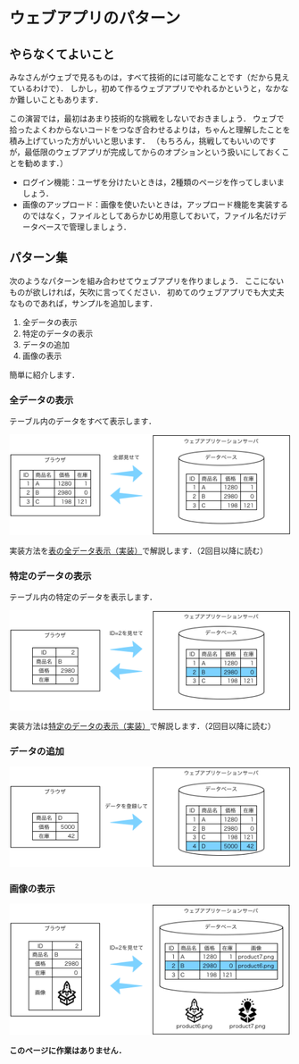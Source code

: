 # ウェブアプリのパターン

## やらなくてよいこと

みなさんがウェブで見るものは，すべて技術的には可能なことです（だから見えているわけで）．
しかし，初めて作るウェブアプリでやれるかというと，なかなか難しいこともあります．

この演習では，最初はあまり技術的な挑戦をしないでおきましょう．
ウェブで拾ったよくわからないコードをつなぎ合わせるよりは，ちゃんと理解したことを積み上げていった方がいいと思います．
（もちろん，挑戦してもいいのですが，最低限のウェブアプリが完成してからのオプションという扱いにしておくことを勧めます．）

* ログイン機能：ユーザを分けたいときは，2種類のページを作ってしまいましょう．
* 画像のアップロード：画像を使いたいときは，アップロード機能を実装するのではなく，ファイルとしてあらかじめ用意しておいて，ファイル名だけデータベースで管理しましょう．

## パターン集

次のようなパターンを組み合わせてウェブアプリを作りましょう．
ここにないものが欲しければ，矢吹に言ってください．
初めてのウェブアプリでも大丈夫なものであれば，サンプルを追加します．

1. 全データの表示
1. 特定のデータの表示
1. データの追加
1. 画像の表示

簡単に紹介します．

### 全データの表示

テーブル内のデータをすべて表示します．

![](images/pattern1.png)

実装方法を[表の全データ表示（実装）](pattern-table.md)で解説します．（2回目以降に読む）

### 特定のデータの表示

テーブル内の特定のデータを表示します．

![](images/pattern2.png)

実装方法は[特定のデータの表示（実装）](pettern-id.md)で解説します．（2回目以降に読む）

### データの追加

![](images/pattern3.png)

### 画像の表示

![](images/pattern4.png)

**このページに作業はありません．**